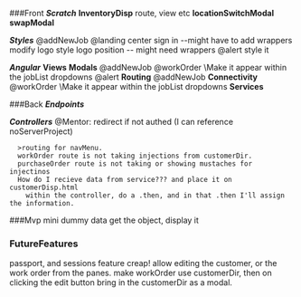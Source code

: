 

###Front
  ***Scratch***
    **InventoryDisp**
      route, view etc
    **locationSwitchModal**
    **swapModal**

  ***Styles***
    @addNewJob
    @landing
      center sign in --might have to add wrappers
      modify logo
      style logo position -- might need wrappers
    @alert
      style it

  ***Angular***
    **Views**
    **Modals**
      @addNewJob
      @workOrder \Make it appear within the jobList dropdowns
      @alert
    **Routing**
      @addNewJob
    **Connectivity**
      @workOrder \Make it appear within the jobList dropdowns
    **Services**

###Back
  ***Endpoints***

  ***Controllers***
   @Mentor:
      redirect if not authed (I can reference noServerProject)

      >routing for navMenu.
      workOrder route is not taking injections from customerDir.
      purchaseOrder route is not taking or showing mustaches for injectinos
      How do I recieve data from service??? and place it on customerDisp.html
        within the controller, do a .then, and in that .then I'll assign the information.

###Mvp mini
  dummy data
  get the object, display it


### FutureFeatures
  passport, and sessions
  feature creap!
    allow editing the customer, or the work order from the panes.
  make workOrder use customerDir, then on clicking the edit button bring in the customerDir as a modal.
